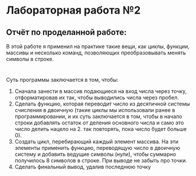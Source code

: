 # Лабораторная работа №2
## Отчёт по проделанной работе:
В этой работе я применил на практике такие вещи, как циклы, функции, массивы и несколько команд, позволяющих преобразовывать менять символы в строке.
#
Суть программы заключается в том, чтобы:
1. Сначала занести в массив подающиеся на вход числа через точку, отформатировав их так, чтобы выводились числа через пробел.
2. Сделать функцию, которая переводит число из десятичной системы счисления в двоичную (такие циклы мы использовали ранее в программировании, и их суть заключается в том, чтобы в начало строки добавлять остаток от деления основного числа и само это число делить нацело на 2. так повторять, пока число будет больше 0).
3. Создать цикл, перебирающий каждый элемент массива. На эти элементы применить функцию, переводящую число в двоичную систему и добавить ведущие символы (нули), чтобы суммарно получилось 8 символов в строке. При выводе не забыть про точки.
4. Сделать финальный вывод, удалив последнюю точку
